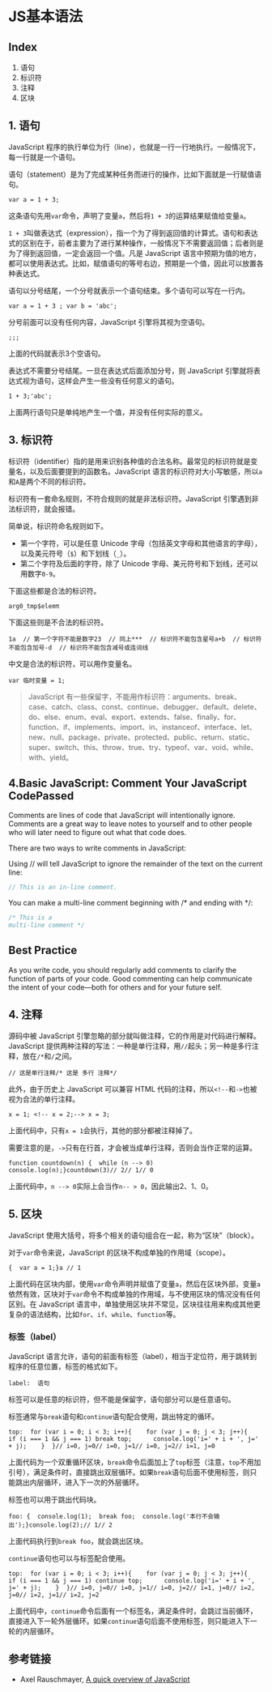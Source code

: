 
# JS基本语法

## Index

1. 语句
2. 标识符
3. 注释
4. 区块

## 1. 语句

JavaScript 程序的执行单位为行（line），也就是一行一行地执行。一般情况下，每一行就是一个语句。

语句（statement）是为了完成某种任务而进行的操作，比如下面就是一行赋值语句。

```
var a = 1 + 3;
```

这条语句先用`var`命令，声明了变量`a`，然后将`1 + 3`的运算结果赋值给变量`a`。

`1 + 3`叫做表达式（expression），指一个为了得到返回值的计算式。语句和表达式的区别在于，前者主要为了进行某种操作，一般情况下不需要返回值；后者则是为了得到返回值，一定会返回一个值。凡是 JavaScript 语言中预期为值的地方，都可以使用表达式。比如，赋值语句的等号右边，预期是一个值，因此可以放置各种表达式。

语句以分号结尾，一个分号就表示一个语句结束。多个语句可以写在一行内。

```
var a = 1 + 3 ; var b = 'abc';
```

分号前面可以没有任何内容，JavaScript 引擎将其视为空语句。

```
;;;
```

上面的代码就表示3个空语句。

表达式不需要分号结尾。一旦在表达式后面添加分号，则 JavaScript 引擎就将表达式视为语句，这样会产生一些没有任何意义的语句。

```
1 + 3;'abc';
```

上面两行语句只是单纯地产生一个值，并没有任何实际的意义。



## 3. 标识符

标识符（identifier）指的是用来识别各种值的合法名称。最常见的标识符就是变量名，以及后面要提到的函数名。JavaScript 语言的标识符对大小写敏感，所以`a`和`A`是两个不同的标识符。

标识符有一套命名规则，不符合规则的就是非法标识符。JavaScript 引擎遇到非法标识符，就会报错。

简单说，标识符命名规则如下。

- 第一个字符，可以是任意 Unicode 字母（包括英文字母和其他语言的字母），以及美元符号（`$`）和下划线（`_`）。
- 第二个字符及后面的字符，除了 Unicode 字母、美元符号和下划线，还可以用数字`0-9`。

下面这些都是合法的标识符。

```
arg0_tmp$elemπ
```

下面这些则是不合法的标识符。

```
1a  // 第一个字符不能是数字23  // 同上***  // 标识符不能包含星号a+b  // 标识符不能包含加号-d  // 标识符不能包含减号或连词线
```

中文是合法的标识符，可以用作变量名。

```
var 临时变量 = 1;
```

> JavaScript 有一些保留字，不能用作标识符：arguments、break、case、catch、class、const、continue、debugger、default、delete、do、else、enum、eval、export、extends、false、finally、for、function、if、implements、import、in、instanceof、interface、let、new、null、package、private、protected、public、return、static、super、switch、this、throw、true、try、typeof、var、void、while、with、yield。



## 4.Basic JavaScript: Comment Your JavaScript CodePassed

Comments are lines of code that JavaScript will intentionally ignore. Comments are a great way to leave notes to yourself and to other people who will later need to figure out what that code does.

There are two ways to write comments in JavaScript:

Using // will tell JavaScript to ignore the remainder of the text on the current line:

```js
// This is an in-line comment.

```

You can make a multi-line comment beginning with /* and ending with */:

```js
/* This is a
multi-line comment */
```

## Best Practice

As you write code, you should regularly add comments to clarify the function of parts of your code. Good commenting can help communicate the intent of your code—both for others and for your future self.


## 4. 注释

源码中被 JavaScript 引擎忽略的部分就叫做注释，它的作用是对代码进行解释。JavaScript 提供两种注释的写法：一种是单行注释，用`//`起头；另一种是多行注释，放在`/*`和`/`之间。

```
// 这是单行注释/* 这是 多行 注释*/
```

此外，由于历史上 JavaScript 可以兼容 HTML 代码的注释，所以`<!--`和`->`也被视为合法的单行注释。

```
x = 1; <!-- x = 2;--> x = 3;
```

上面代码中，只有`x = 1`会执行，其他的部分都被注释掉了。

需要注意的是，`->`只有在行首，才会被当成单行注释，否则会当作正常的运算。

```
function countdown(n) {  while (n --> 0) console.log(n);}countdown(3)// 2// 1// 0
```

上面代码中，`n --> 0`实际上会当作`n-- > 0`，因此输出2、1、0。



## 5. 区块

JavaScript 使用大括号，将多个相关的语句组合在一起，称为“区块”（block）。

对于`var`命令来说，JavaScript 的区块不构成单独的作用域（scope）。

```
{  var a = 1;}a // 1
```

上面代码在区块内部，使用`var`命令声明并赋值了变量`a`，然后在区块外部，变量`a`依然有效，区块对于`var`命令不构成单独的作用域，与不使用区块的情况没有任何区别。在 JavaScript 语言中，单独使用区块并不常见，区块往往用来构成其他更复杂的语法结构，比如`for`、`if`、`while`、`function`等。

### 标签（label）

JavaScript 语言允许，语句的前面有标签（label），相当于定位符，用于跳转到程序的任意位置，标签的格式如下。

```
label:  语句
```

标签可以是任意的标识符，但不能是保留字，语句部分可以是任意语句。

标签通常与`break`语句和`continue`语句配合使用，跳出特定的循环。

```
top:  for (var i = 0; i < 3; i++){    for (var j = 0; j < 3; j++){      if (i === 1 && j === 1) break top;      console.log('i=' + i + ', j=' + j);    }  }// i=0, j=0// i=0, j=1// i=0, j=2// i=1, j=0
```

上面代码为一个双重循环区块，`break`命令后面加上了`top`标签（注意，`top`不用加引号），满足条件时，直接跳出双层循环。如果`break`语句后面不使用标签，则只能跳出内层循环，进入下一次的外层循环。

标签也可以用于跳出代码块。

```
foo: {  console.log(1);  break foo;  console.log('本行不会输出');}console.log(2);// 1// 2
```

上面代码执行到`break foo`，就会跳出区块。

`continue`语句也可以与标签配合使用。

```
top:  for (var i = 0; i < 3; i++){    for (var j = 0; j < 3; j++){      if (i === 1 && j === 1) continue top;      console.log('i=' + i + ', j=' + j);    }  }// i=0, j=0// i=0, j=1// i=0, j=2// i=1, j=0// i=2, j=0// i=2, j=1// i=2, j=2
```

上面代码中，`continue`命令后面有一个标签名，满足条件时，会跳过当前循环，直接进入下一轮外层循环。如果`continue`语句后面不使用标签，则只能进入下一轮的内层循环。

## 参考链接

- Axel Rauschmayer, [A quick overview of JavaScript](http://www.2ality.com/2011/10/javascript-overview.html)